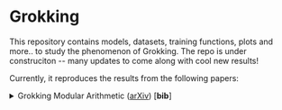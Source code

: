 # Grokking
This repository contains models, datasets, training functions, plots and more.. to study the phenomenon of Grokking. The repo is under construciton -- many updates to come along with cool new results!

Currently, it reproduces the results from the following papers:
<details>
<summary>
Grokking Modular Arithmetic (<a href="https://arxiv.org/abs/2301.02679">arXiv</a>) [<b>bib</b>]
</summary>
  
```
@misc{gromov2023grokking,
      title={Grokking modular arithmetic}, 
      author={Andrey Gromov},
      year={2023},
      eprint={2301.02679},
      archivePrefix={arXiv},
      primaryClass={cs.LG}
}
```
</details>
